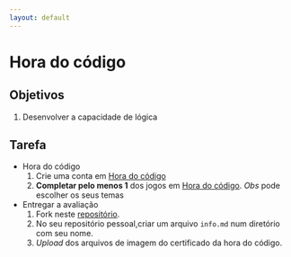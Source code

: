 ```yaml
---
layout: default
---
```


# [](#header-1) Hora do código

## [](#header-2) Objetivos

1. Desenvolver a capacidade de lógica

## [](#header-2) Tarefa

- Hora do código
  1. Crie uma conta em [Hora do código](https://hourofcode.com/pt/pt/learn)
  2. **Completar pelo menos 1** dos jogos em [Hora do código](https://hourofcode.com/pt/pt/learn). _Obs_ pode escolher os seus temas
- Entregar a avaliação
  1. Fork neste [repositório](https://github.com/logica-de-programacao/hora-do-codigo).
  2. No seu repositório pessoal,criar um arquivo `info.md` num diretório com seu nome.
  3. _Upload_ dos arquivos de imagem do certificado da hora do código.


